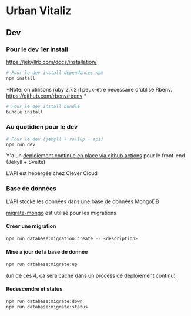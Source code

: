 # Urban Vitaliz

## Dev

### Pour le dev 1er install 

https://jekyllrb.com/docs/installation/

```sh
# Pour le dev install dependances npm 
npm install
```

*Note: on utilisons ruby 2.7.2 il peux-être nécessaire d'utilisé Rbenv.
https://github.com/rbenv/rbenv *

```sh
# Pour le dev install bundle
bundle install
```
### Au quotidien pour le dev

```sh
# Pour le dev (jekyll + rollup + api) 
npm run dev 
```

Y'a un [déploiement continue en place via github actions](.github/workflows/publish.yml) pour le front-end (Jekyll + Svelte)

L'API est hébergée chez Clever Cloud


### Base de données

L'API stocke les données dans une base de données MongoDB

[migrate-mongo](https://www.npmjs.com/package/migrate-mongo) est utilisé pour les migrations

#### Créer une migration

```sh
npm run database:migration:create -- <description>
```

#### Mise à jour de la base de donnée

```sh
npm run database:migrate:up
```

(un de ces 4, ça sera caché dans un process de déploiement continu)

#### Redescendre et status

```sh
npm run database:migrate:down
npm run database:migrate:status
```
